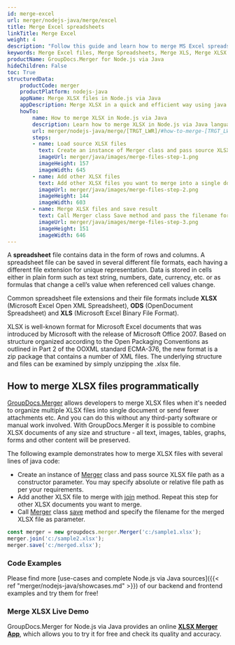 ```yaml
---
id: merge-excel
url: merger/nodejs-java/merge/excel
title: Merge Excel spreadsheets
linkTitle: Merge Excel
weight: 4
description: "Follow this guide and learn how to merge MS Excel spreadsheets using Node.js via Java programming language."
keywords: Merge Excel files, Merge Spreadsheets, Merge XLS, Merge XLSX
productName: GroupDocs.Merger for Node.js via Java
hideChildren: False
toc: True
structuredData:
    productCode: merger
    productPlatform: nodejs-java
    appName: Merge XLSX files in Node.js via Java
    appDescription: Merge XLSX in a quick and efficient way using java language and GroupDocs.Merger for Node.js via Java API, without the use of any third-party software like Microsoft or Open Office.
    howTo:
        name: How to merge XLSX in Node.js via Java 
        description: Learn how to merge XLSX in Node.js via Java language and GroupDocs.Merger for Node.js via Java API, without the use of any third-party software like Microsoft or Open Office.
        url: merger/nodejs-java/merge/[TRGT_LWR]/#how-to-merge-[TRGT_LWR]-files-in-nodejs-java
        steps:
        - name: Load source XLSX files 
          text: Create an instance of Merger class and pass source XLSX file path as a constructor parameter. You may specify absolute or relative file path as per your requirements. 
          imageUrl: merger/java/images/merge-files-step-1.png
          imageHeight: 157
          imageWidth: 645
        - name: Add other XLSX files
          text: Add other XLSX files you want to merge into a single document with Join method of Merger class.
          imageUrl: merger/java/images/merge-files-step-2.png
          imageHeight: 144
          imageWidth: 603
        - name: Merge XLSX files and save result 
          text: Call Merger class Save method and pass the filename for the resultant XLSX file as parameter.
          imageUrl: merger/java/images/merge-files-step-3.png
          imageHeight: 151
          imageWidth: 646
---
```


A **spreadsheet** file contains data in the form of rows and columns. A spreadsheet file can be saved in several different file formats, each having a different file extension for unique representation. Data is stored in cells either in plain form such as text string, numbers, date, currency, etc. or as formulas that change a cell’s value when referenced cell values change.

Common spreadsheet file extensions and their file formats include **XLSX** (Microsoft Excel Open XML Spreadsheet), **ODS** (OpenDocument Spreadsheet) and **XLS** (Microsoft Excel Binary File Format).

XLSX is well-known format for Microsoft Excel documents that was introduced by Microsoft with the release of Microsoft Office 2007. Based on structure organized according to the Open Packaging Conventions as outlined in Part 2 of the OOXML standard ECMA-376, the new format is a zip package that contains a number of XML files. The underlying structure and files can be examined by simply unzipping the .xlsx file.

## How to merge XLSX files programmatically

[GroupDocs.Merger](https://products.groupdocs.com/merger/nodejs-java) allows developers to merge XLSX files when it's needed to organize multiple
 XLSX files into single document or send fewer attachments etc. And you can do this without any third-party software or manual work involved.
 With GroupDocs.Merger it is possible to combine XLSX documents of any size and structure - all text, images, tables, graphs, forms and other content will be preserved.

The following example demonstrates how to merge XLSX files with several lines of java code:

* Create an instance of [Merger](https://reference.groupdocs.com/merger/java/com.groupdocs.merger/Merger) class and pass source XLSX file path as a constructor parameter. You may specify absolute or relative file path as per your requirements.
* Add another XLSX file to merge with [join](https://reference.groupdocs.com/merger/java/com.groupdocs.merger/Merger#join(java.io.InputStream)) method. Repeat this step for other XLSX documents you want to merge.
* Call [Merger](https://reference.groupdocs.com/merger/java/com.groupdocs.merger/Merger) class [save](https://reference.groupdocs.com/merger/java/com.groupdocs.merger/Merger#save(java.io.OutputStream)) method and specify the filename for the merged XLSX file as parameter.

```js
const merger = new groupdocs.merger.Merger('c:/sample1.xlsx');
merger.join('c:/sample2.xlsx');
merger.save('c:/merged.xlsx');
```

### Code Examples

Please find more [use-cases and complete Node.js via Java sources]({{< ref "merger/nodejs-java/showcases.md" >}}) of our backend and frontend examples and try them for free!

### Merge XLSX Live Demo

GroupDocs.Merger for Node.js via Java provides an online [**XLSX Merger App**](https://products.groupdocs.app/merger/xlsx), which allows you to try it for free and check its quality and accuracy.
